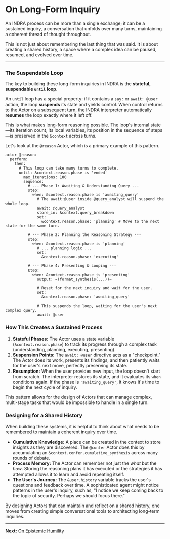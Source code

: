# On Long-Form Inquiry

An INDRA process can be more than a single exchange; it can be a sustained inquiry, a conversation that unfolds over many turns, maintaining a coherent thread of thought throughout.

This is not just about remembering the last thing that was said. It is about creating a shared history, a space where a complex idea can be paused, resumed, and evolved over time.

---

### The Suspendable Loop

The key to building these long-form inquiries in INDRA is the **stateful, suspendable `until` loop**.

An `until` loop has a special property: if it contains a `say:` or `await: @user` action, the loop **suspends** its state and yields control. When control returns to the Actor on a subsequent turn, the INDRA interpreter automatically **resumes** the loop exactly where it left off.

This is what makes long-form reasoning possible. The loop's internal state—its iteration count, its local variables, its position in the sequence of steps—is preserved in the `&context` across turns.

Let's look at the `@reason` Actor, which is a primary example of this pattern.

```indra
actor @reason:
  perform:
    then:
      # This loop can take many turns to complete.
      until: &context.reason.phase is 'ended'
        max_iterations: 100
        sequence:
          # --- Phase 1: Awaiting & Understanding Query ---
          step:
            when: &context.reason.phase is 'awaiting_query'
              # The await:@user inside @query_analyst will suspend the whole loop.
              await: @query_analyst
              store_in: &context.query_breakdown
              set:
                &context.reason.phase: 'planning' # Move to the next state for the same turn.

          # --- Phase 2: Planning the Reasoning Strategy ---
          step:
            when: &context.reason.phase is 'planning'
              # ... planning logic ...
              set:
                &context.reason.phase: 'executing'

          # --- Phase 4: Presenting & Looping ---
          step:
            when: &context.reason.phase is 'presenting'
              output: ~(format_synthesis(...))~
              
              # Reset for the next inquiry and wait for the user.
              set:
                &context.reason.phase: 'awaiting_query'
              
              # This suspends the loop, waiting for the user's next complex query.
              await: @user
```

### How This Creates a Sustained Process

1. **Stateful Phases:** The Actor uses a state variable (`&context.reason.phase`) to track its progress through a complex task (understanding, planning, executing, presenting).
2. **Suspension Points:** The `await: @user` directive acts as a "checkpoint." The Actor does its work, presents its findings, and then patiently waits for the user's next move, perfectly preserving its state.
3. **Resumption:** When the user provides new input, the loop doesn't start from scratch. The interpreter restores its state, and it evaluates its `when` conditions again. If the phase is `'awaiting_query'`, it knows it's time to begin the next cycle of inquiry.

This pattern allows for the design of Actors that can manage complex, multi-stage tasks that would be impossible to handle in a single turn.

### Designing for a Shared History

When building these systems, it is helpful to think about what needs to be remembered to maintain a coherent inquiry over time.

* **Cumulative Knowledge:** A place can be created in the context to store insights as they are discovered. The `@confer` Actor does this by accumulating an `&context.confer.cumulative_synthesis` across many rounds of debate.
* **Process Memory:** The Actor can remember not just the *what* but the *how*. Storing the reasoning plans it has executed or the strategies it has attempted allows it to learn and avoid repeating itself.
* **The User's Journey:** The `&user.history` variable tracks the user's questions and feedback over time. A sophisticated agent might notice patterns in the user's inquiry, such as, "I notice we keep coming back to the topic of security. Perhaps we should focus there."

By designing Actors that can maintain and reflect on a shared history, one moves from creating simple conversational tools to architecting long-term inquiries.

---
**Next:** [On Epistemic Humility](./08-on-epistemic-humility.md)
